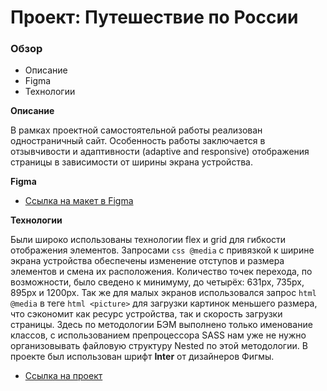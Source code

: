 # Проект: Путешествие по России

### Обзор

- Описание
- Figma
- Технологии

**Описание**

В рамках проектной самостоятельной работы реализован одностраничный сайт. Особенность работы заключается в отзывчивости и адаптивности (adaptive and responsive) отображения страницы в зависимости от ширины экрана устройства.

**Figma**

- [Ссылка на макет в Figma](https://www.figma.com/file/5S2WSbEFL6awjVWJ0NWL8Q/Sprint-3_-Russia-_-desktop-mobile?node-id=28503%3A0)

**Технологии**

Были широко использованы технологии flex и grid для гибкости отображения элементов. Запросами `css @media` с привязкой к ширине экрана устройства обеспечены изменение отступов и размера элементов и смена их расположения. Количество точек перехода, по возможности, было сведено к минимуму, до четырёх: 631px, 735px, 895px и 1200px. Так же для малых экранов использовался запрос `html @media` в теге `html <picture>` для загрузки картинок меньшего размера, что сэкономит как ресурс устройства, так и скорость загрузки страницы. Здесь по методологии БЭМ выполнено только именование классов, с использованием препроцессора SASS нам уже не нужно организовывать файловую структуру Nested по этой методологии.
В проекте был использован шрифт **Inter** от дизайнеров Фигмы.

- [Ссылка на проект](https://ivan1vasilyev.github.io/russian-travel/index.html)
